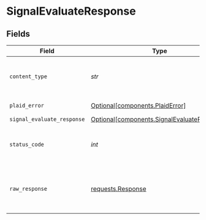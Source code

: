 # SignalEvaluateResponse


## Fields

| Field                                                                                            | Type                                                                                             | Required                                                                                         | Description                                                                                      |
| ------------------------------------------------------------------------------------------------ | ------------------------------------------------------------------------------------------------ | ------------------------------------------------------------------------------------------------ | ------------------------------------------------------------------------------------------------ |
| `content_type`                                                                                   | *str*                                                                                            | :heavy_check_mark:                                                                               | HTTP response content type for this operation                                                    |
| `plaid_error`                                                                                    | [Optional[components.PlaidError]](../../models/components/plaiderror.md)                         | :heavy_minus_sign:                                                                               | Error response.                                                                                  |
| `signal_evaluate_response`                                                                       | [Optional[components.SignalEvaluateResponse]](../../models/components/signalevaluateresponse.md) | :heavy_minus_sign:                                                                               | OK                                                                                               |
| `status_code`                                                                                    | *int*                                                                                            | :heavy_check_mark:                                                                               | HTTP response status code for this operation                                                     |
| `raw_response`                                                                                   | [requests.Response](https://requests.readthedocs.io/en/latest/api/#requests.Response)            | :heavy_minus_sign:                                                                               | Raw HTTP response; suitable for custom response parsing                                          |